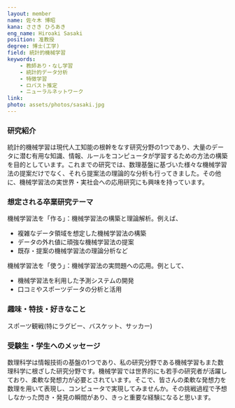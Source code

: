 ```yaml
---
layout: member
name: 佐々木 博昭
kana: ささき ひろあき
eng_name: Hiroaki Sasaki
position: 准教授
degree: 博士(工学)
field: 統計的機械学習
keywords:
    - 教師あり・なし学習
    - 統計的データ分析
    - 特徴学習
    - ロバスト推定
    - ニューラルネットワーク
link:
photo: assets/photos/sasaki.jpg
---
```


### 研究紹介

統計的機械学習は現代人工知能の根幹をなす研究分野の1つであり、大量のデータに潜む有用な知識、情報、ルールをコンピュータが学習するための方法の構築を目的としています。これまでの研究では、数理基盤に基づいた様々な機械学習法の提案だけでなく、それら提案法の理論的な分析も行ってきました。その他に、機械学習法の実世界・実社会への応用研究にも興味を持っています。

<!--
#### [研究業績]({{ page.link }})
-->

### 想定される卒業研究テーマ

機械学習法を「作る」：機械学習法の構築と理論解析。例えば、
- 複雑なデータ領域を想定した機械学習法の構築
- データの外れ値に頑強な機械学習法の提案
- 既存・提案の機械学習法の理論分析など

機械学習法を「使う」：機械学習法の実問題への応用。例として、
- 機械学習法を利用した予測システムの開発
- 口コミやスポーツデータの分析と活用

### 趣味・特技・好きなこと

スポーツ観戦(特にラグビー、バスケット、サッカー)

### 受験生・学生へのメッセージ

数理科学は情報技術の基盤の1つであり、私の研究分野である機械学習もまた数理科学に根ざした研究分野です。機械学習では世界的にも若手の研究者が活躍しており、柔軟な発想力が必要とされています。そこで、皆さんの柔軟な発想力を数理を用いて表現し、コンピュータで実現してみませんか。その挑戦過程で予想しなかった閃き・発見の瞬間があり、きっと重要な経験になると思います。
